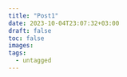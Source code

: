 ```yaml
---
title: "Post1"
date: 2023-10-04T23:07:32+03:00
draft: false
toc: false
images:
tags: 
  - untagged
---
```


